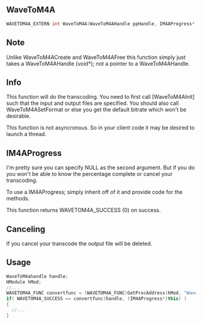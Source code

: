 ## WaveToM4A

```cpp
WAVETOM4A_EXTERN int WaveToM4A(WaveToM4AHandle ppHandle, IM4AProgress* pProgress);
```

## Note
Unlike WaveToM4ACreate and WaveToM4AFree this function simply just takes a WaveToM4AHandle (void*); not a pointer to a WaveToM4AHandle.

## Info
This function will do the transcoding.  You need to first call [WaveToM4AInit] such that the input and output files are specified.  You should also call WaveToM4ASetFormat or else you get the default bitrate which won't be desirable.

This function is not asyncronous.  So in your client code it may be desired to launch a thread.

## IM4AProgress
I'm pretty sure you can specify NULL as the second argument.  But if you do you won't be able to know the percentage complete or cancel your transcoding.

To use a IM4AProgress; simply inherit off of it and provide code for the methods.

This function returns WAVETOM4A_SUCCESS (0) on success.

## Canceling
If you cancel your transcode the output file will be deleted.

## Usage
```cpp
WaveToM4ahandle handle;
HModule hMod;
//...
WAVETOM4A_FUNC convertfunc = (WAVETOM4A_FUNC)GetProcAddress(hMod, "WaveToM4A");
if( WAVETOM4A_SUCCESS == convertfunc(handle, (IM4AProgress*)this) )
{
  //...
}
```
